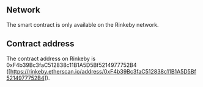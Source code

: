 ## Network
The smart contract is only available on the Rinkeby network.

## Contract address
The contract address on Rinkeby is 0xF4b39Bc3faC512838c11B1A5D5Bf5214977752B4 ([https://rinkeby.etherscan.io/address/0xF4b39Bc3faC512838c11B1A5D5Bf5214977752B4]).
